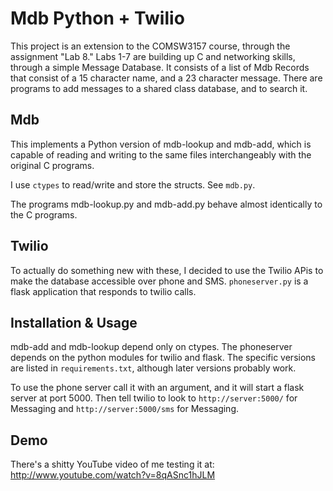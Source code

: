 Mdb Python + Twilio
===================
This project is an extension to the COMSW3157 course, through the assignment
"Lab 8." Labs 1-7 are building up C and networking skills, through a simple
Message Database. It consists of a list of Mdb Records that consist of a 15
character name, and a 23 character message. There are programs to add messages
to a shared class database, and to search it.

Mdb
---
This implements a Python version of mdb-lookup and mdb-add, which is capable of
reading and writing to the same files interchangeably with the original C
programs.

I use `ctypes` to read/write and store the structs. See `mdb.py`.

The programs mdb-lookup.py and mdb-add.py behave almost identically to the C
programs.


Twilio
------
To actually do something new with these, I decided to use the Twilio APis to
make the database accessible over phone and SMS. `phoneserver.py` is a flask application that responds to twilio calls.


Installation & Usage
-----
mdb-add and mdb-lookup depend only on ctypes.  The phoneserver depends on the
python modules for twilio and flask. The specific versions are listed in
`requirements.txt`, although later versions probably work.

To use the phone server call it with an argument, and it will start a flask
server at port 5000. Then tell twilio to look to `http://server:5000/` for
Messaging and `http://server:5000/sms` for Messaging.


Demo
----
There's a shitty YouTube video of me testing it at:
http://www.youtube.com/watch?v=8qASnc1hJLM